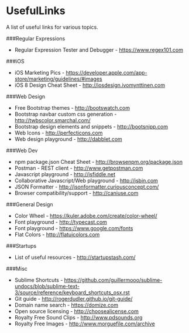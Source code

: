 # UsefulLinks
A list of useful links for various topics.

###Regular Expressions
* Regular Expression Tester and Debugger - https://www.regex101.com

###iOS
* iOS Marketing Pics - https://developer.apple.com/app-store/marketing/guidelines/#images 
* iOS 8 Design Cheat Sheet - http://iosdesign.ivomynttinen.com 

###Web Design
* Free Bootstrap themes - http://bootswatch.com
* Bootstrap navbar custom css generation - http://twbscolor.smarchal.com/
* Bootstrap design elements and snippets - http://bootsnipp.com
* Web Icons - http://perfecticons.com
* Web design playground - http://dabblet.com

###Web Dev
* npm package.json Cheat Sheet - http://browsenpm.org/package.json
* Postman - REST client - http://www.getpostman.com
* Javascript playground - http://jsfiddle.net
* Collaborative Javascript/Web playground - http://jsbin.com
* JSON Formatter - http://jsonformatter.curiousconcept.com/
* Browser compatibility/support - http://caniuse.com

###General Design
* Color Wheel - https://kuler.adobe.com/create/color-wheel/
* Font playground - http://typecast.com
* Font playground - https://www.google.com/fonts
* Flat Colors - http://flatuicolors.com 

###Startups
* List of useful resources - http://startupstash.com/

###Misc
* Sublime Shortcuts - https://github.com/guillermooo/sublime-undocs/blob/sublime-text-3/source/reference/keyboard_shortcuts_osx.rst
* Git guide - http://rogerdudler.github.io/git-guide/
* Domain name search - https://domize.com
* Open source licensing - http://choosealicense.com
* Royalty Free Sound Clips - http://www.pdsounds.org
* Royalty Free Images - http://www.morguefile.com/archive
